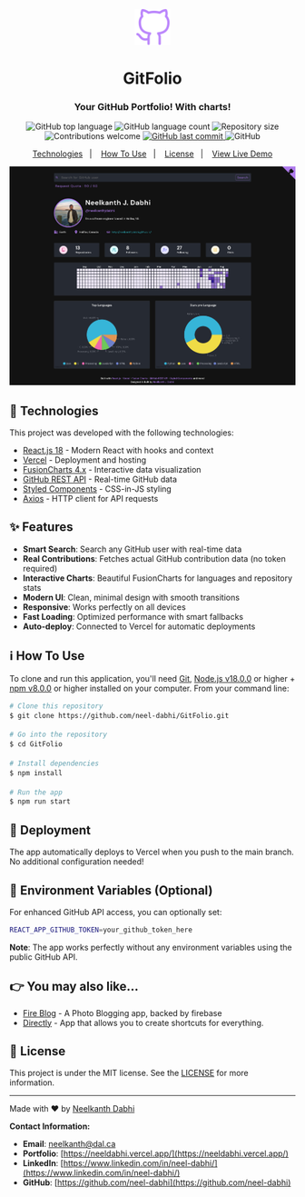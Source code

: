 <p align="center"><img width=12.5% src="https://raw.githubusercontent.com/neel-dabhi/GitFolio/master/public/logo512%20.png"></p>
<h1 align="center">GitFolio</h1>

<h3 align="center">
Your GitHub Portfolio! With charts!
</h3>

<p align="center">
  <img alt="GitHub top language" src="https://img.shields.io/github/languages/top/neel-dabhi/GitFolio.svg">
  <img alt="GitHub language count" src="https://img.shields.io/github/languages/count/neel-dabhi/GitFolio.svg">  
  <img alt="Repository size" src="https://img.shields.io/github/repo-size/neel-dabhi/GitFolio.svg">
  <img alt="Contributions welcome" src="https://img.shields.io/badge/contributions-welcome-orange.svg">
  <a href="https://github.com/neel-dabhi/GitFolio/commits/master">
    <img alt="GitHub last commit" src="https://img.shields.io/github/last-commit/neel-dabhi/GitFolio.svg">
  </a>
  <img alt="GitHub" src="https://img.shields.io/github/license/neel-dabhi/GitFolio.svg"> 
</p>

<p align="center">
 <a href="#rocket-technologies">Technologies</a>&nbsp;&nbsp;&nbsp;|&nbsp;&nbsp;&nbsp;
  <a href="#information_source-how-to-use">How To Use</a>&nbsp;&nbsp;&nbsp;|&nbsp;&nbsp;&nbsp;
  <a href="#memo-license">License</a>&nbsp;&nbsp;&nbsp;|&nbsp;&nbsp;&nbsp;
  <a href="https://gitfolio-neel-dabhi.vercel.app/" target="_blank">View Live Demo</a>
</p>

<img alt="React GitHub Repo List" src="https://raw.githubusercontent.com/neel-dabhi/GitFolio/master/demo.png" />

## :rocket: Technologies

This project was developed with the following technologies:

- [React.js 18](https://reactjs.org/) - Modern React with hooks and context
- [Vercel](https://vercel.com/) - Deployment and hosting
- [FusionCharts 4.x](https://www.fusioncharts.com/) - Interactive data visualization
- [GitHub REST API](https://docs.github.com/en/rest) - Real-time GitHub data
- [Styled Components](https://www.styled-components.com/) - CSS-in-JS styling
- [Axios](https://axios-http.com/) - HTTP client for API requests

## ✨ Features

- **Smart Search**: Search any GitHub user with real-time data
- **Real Contributions**: Fetches actual GitHub contribution data (no token required)
- **Interactive Charts**: Beautiful FusionCharts for languages and repository stats
- **Modern UI**: Clean, minimal design with smooth transitions
- **Responsive**: Works perfectly on all devices
- **Fast Loading**: Optimized performance with smart fallbacks
- **Auto-deploy**: Connected to Vercel for automatic deployments

## :information_source: How To Use

To clone and run this application, you'll need [Git](https://git-scm.com), [Node.js v18.0.0][nodejs] or higher + [npm v8.0.0][npm] or higher installed on your computer. From your command line:

```bash
# Clone this repository
$ git clone https://github.com/neel-dabhi/GitFolio.git

# Go into the repository
$ cd GitFolio

# Install dependencies
$ npm install

# Run the app
$ npm run start
```

## 🚀 Deployment

The app automatically deploys to Vercel when you push to the main branch. No additional configuration needed!

## 🔧 Environment Variables (Optional)

For enhanced GitHub API access, you can optionally set:
```bash
REACT_APP_GITHUB_TOKEN=your_github_token_here
```

**Note**: The app works perfectly without any environment variables using the public GitHub API.

## :point_right: You may also like...

- [Fire Blog](https://github.com/neelkanthjdabhi/Fire-Blog) - A Photo Blogging app, backed by firebase
- [Directly](https://github.com/neelkanthjdabhi/Directly) - App that allows you to create shortcuts for everything.

## :memo: License
This project is under the MIT license. See the [LICENSE](https://github.com/neel-dabhi/GitFolio/blob/master/LICENSE) for more information.

---

Made with ❤️ by [Neelkanth Dabhi](https://neeldabhi.vercel.app/)

**Contact Information:**
- **Email**: [neelkanth@dal.ca](mailto:neelkanth@dal.ca)
- **Portfolio**: [https://neeldabhi.vercel.app/](https://neeldabhi.vercel.app/)
- **LinkedIn**: [https://www.linkedin.com/in/neel-dabhi/](https://www.linkedin.com/in/neel-dabhi/)
- **GitHub**: [https://github.com/neel-dabhi](https://github.com/neel-dabhi)

[nodejs]: https://nodejs.org/
[npm]: https://www.npmjs.com/
